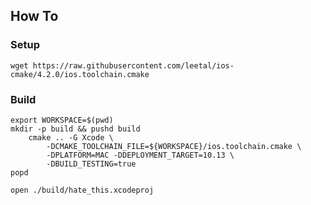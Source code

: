 


## How To

### Setup

```
wget https://raw.githubusercontent.com/leetal/ios-cmake/4.2.0/ios.toolchain.cmake
```

### Build

```
export WORKSPACE=$(pwd)
mkdir -p build && pushd build
    cmake .. -G Xcode \
        -DCMAKE_TOOLCHAIN_FILE=${WORKSPACE}/ios.toolchain.cmake \
        -DPLATFORM=MAC -DDEPLOYMENT_TARGET=10.13 \
        -DBUILD_TESTING=true
popd
```

```
open ./build/hate_this.xcodeproj
```
